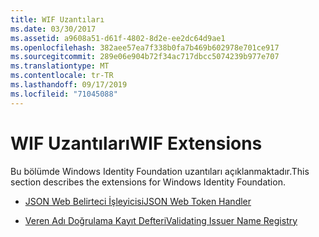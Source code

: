 ```yaml
---
title: WIF Uzantıları
ms.date: 03/30/2017
ms.assetid: a9608a51-d61f-4802-8d2e-ee2dc64d9ae1
ms.openlocfilehash: 382aee57ea7f338b0fa7b469b602978e701ce917
ms.sourcegitcommit: 289e06e904b72f34ac717dbcc5074239b977e707
ms.translationtype: MT
ms.contentlocale: tr-TR
ms.lasthandoff: 09/17/2019
ms.locfileid: "71045088"
---
```

# <a name="wif-extensions"></a><span data-ttu-id="b5943-102">WIF Uzantıları</span><span class="sxs-lookup"><span data-stu-id="b5943-102">WIF Extensions</span></span>
<span data-ttu-id="b5943-103">Bu bölümde Windows Identity Foundation uzantıları açıklanmaktadır.</span><span class="sxs-lookup"><span data-stu-id="b5943-103">This section describes the extensions for Windows Identity Foundation.</span></span>  
  
- [<span data-ttu-id="b5943-104">JSON Web Belirteci İşleyicisi</span><span class="sxs-lookup"><span data-stu-id="b5943-104">JSON Web Token Handler</span></span>](json-web-token-handler.md)  
  
- [<span data-ttu-id="b5943-105">Veren Adı Doğrulama Kayıt Defteri</span><span class="sxs-lookup"><span data-stu-id="b5943-105">Validating Issuer Name Registry</span></span>](validating-issuer-name-registry.md)
